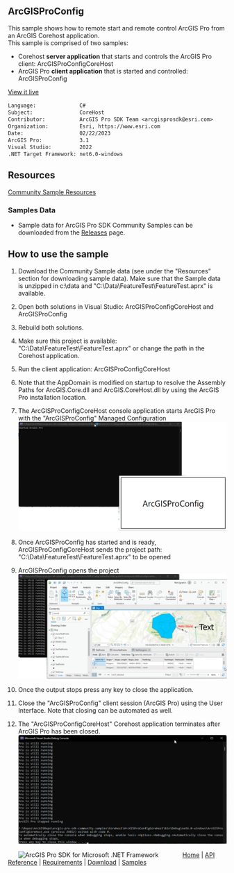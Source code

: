 ## ArcGISProConfig

<!-- TODO: Write a brief abstract explaining this sample -->
This sample shows how to remote start and remote control ArcGIS Pro from an ArcGIS Corehost application.  
This sample is comprised of two samples:  
- Corehost **server application** that starts and controls the ArcGIS Pro client: ArcGISProConfigCoreHost  
- ArcGIS Pro **client application** that is started and controlled: ArcGISProConfig  
  


<a href="https://pro.arcgis.com/en/pro-app/sdk/" target="_blank">View it live</a>

<!-- TODO: Fill this section below with metadata about this sample-->
```
Language:              C#
Subject:               CoreHost
Contributor:           ArcGIS Pro SDK Team <arcgisprosdk@esri.com>
Organization:          Esri, https://www.esri.com
Date:                  02/22/2023
ArcGIS Pro:            3.1
Visual Studio:         2022
.NET Target Framework: net6.0-windows
```

## Resources

[Community Sample Resources](https://github.com/Esri/arcgis-pro-sdk-community-samples#resources)

### Samples Data

* Sample data for ArcGIS Pro SDK Community Samples can be downloaded from the [Releases](https://github.com/Esri/arcgis-pro-sdk-community-samples/releases) page.  

## How to use the sample
<!-- TODO: Explain how this sample can be used. To use images in this section, create the image file in your sample project's screenshots folder. Use relative url to link to this image using this syntax: ![My sample Image](FacePage/SampleImage.png) -->
1. Download the Community Sample data (see under the "Resources" section for downloading sample data).  Make sure that the Sample data is unzipped in c:\data and "C:\Data\FeatureTest\FeatureTest.aprx" is available.  
1. Open both solutions in Visual Studio: ArcGISProConfigCoreHost and ArcGISProConfig  
1. Rebuild both solutions.  
1. Make sure this project is available: "C:\Data\FeatureTest\FeatureTest.aprx" or change the path in the Corehost application.  
1. Run the client application: ArcGISProConfigCoreHost  
1. Note that the AppDomain is modified on startup to resolve the Assembly Paths for ArcGIS.Core.dll and ArcGIS.CoreHost.dll by using the ArcGIS Pro installation location.  
1. The ArcGISProConfigCoreHost console application starts ArcGIS Pro with the "ArcGISProConfig" Managed Configuration  
![UI](Screenshots/Screen1.png)  
  
1. Once ArcGISProConfig has started and is ready, ArcGISProConfigCoreHost sends the project path: "C:\Data\FeatureTest\FeatureTest.aprx" to be opened  
1. ArcGISProConfig opens the project  
![UI](Screenshots/Screen2.png)  
  
1. Once the output stops press any key to close the application.    
1. Close the "ArcGISProConfig" client session (ArcGIS Pro) using the User Interface.  Note that closing can be automated as well.  
1. The "ArcGISProConfigCoreHost" Corehost application terminates after ArcGIS Pro has been closed.  
![UI](Screenshots/Screen3.png)  
  


<!-- End -->

&nbsp;&nbsp;&nbsp;&nbsp;&nbsp;&nbsp;<img src="https://esri.github.io/arcgis-pro-sdk/images/ArcGISPro.png"  alt="ArcGIS Pro SDK for Microsoft .NET Framework" height = "20" width = "20" align="top"  >
&nbsp;&nbsp;&nbsp;&nbsp;&nbsp;&nbsp;&nbsp;&nbsp;&nbsp;&nbsp;&nbsp;&nbsp;
[Home](https://github.com/Esri/arcgis-pro-sdk/wiki) | <a href="https://pro.arcgis.com/en/pro-app/latest/sdk/api-reference" target="_blank">API Reference</a> | [Requirements](https://github.com/Esri/arcgis-pro-sdk/wiki#requirements) | [Download](https://github.com/Esri/arcgis-pro-sdk/wiki#installing-arcgis-pro-sdk-for-net) | <a href="https://github.com/esri/arcgis-pro-sdk-community-samples" target="_blank">Samples</a>
